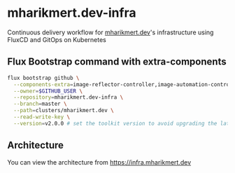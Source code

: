 # mharikmert.dev-infra
Continuous delivery workflow for [mharikmert.dev](https://mharikmert.dev)'s infrastructure using FluxCD and GitOps on Kubernetes

## Flux Bootstrap command with extra-components
```bash
flux bootstrap github \
  --components-extra=image-reflector-controller,image-automation-controller \
  --owner=$GITHUB_USER \
  --repository=mharikmert.dev-infra \
  --branch=master \
  --path=clusters/mharikmert.dev \
  --read-write-key \
  --version=v2.0.0 # set the toolkit version to avoid upgrading the latest version in each bootstrap. 
  ```
## Architecture
You can view the architecture from https://infra.mharikmert.dev
